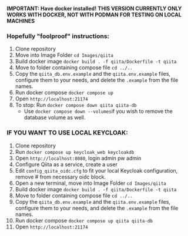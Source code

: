 **IMPORTANT: Have docker installed!**
**THIS VERSION CURRENTLY ONLY WORKS WITH DOCKER, NOT WITH PODMAN**
**FOR TESTING ON LOCAL MACHINES**

### Hopefully "foolproof" instructions:
1. Clone repository
2. Move into Image Folder `cd Images/qiita`
3. Build docker image `docker build . -f qiita/Dockerfile -t qiita`
4. Move to folder containing compose file `cd ../..`
5. Copy the `qiita_db.env.example` and the `qiita.env.example` files, configure them to your needs, and delete the `.example` from the file names.
6. Run docker compose `docker compose up`
7. Open `http://localhost:21174`
8. To stop: Run `docker compose down qiita qiita-db`
    - Use `docker compose down --volumes`if you wish to remove the database volume as well.

### IF YOU WANT TO USE LOCAL KEYCLOAK:

1. Clone repository
2. Run `docker compose up keycloak_web keycloakdb`
3. Open `http://localhost:8080`, login admin pw admin
4. Configure Qiita as a service, create a user
5. Edit `config_qiita_oidc.cfg` to fit your local Keycloak configuration, remove # from necessary oidc block.
6. Open a new terminal, move into Image Folder `cd Images/qiita`
7. Build docker image `docker build . -f qiita/Dockerfile -t qiita`
8. Move to folder containing compose file `cd ../..`
9. Copy the `qiita_db.env.example` and the `qiita.env.example` files, configure them to your needs, and delete the `.example` from the file names.
10. Run docker compose `docker compose up qiita qiita-db`
11. Open `http://localhost:21174`